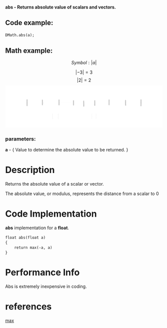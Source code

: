 #### **abs** - Returns absolute value of scalars and vectors.

## Code example:
`DMath.abs(a);`

## Math example: 
$$Symbol: |a|$$

$$|-3| = 3$$
$$|2| = 2$$
![abs.webp](../source/abs.webp)


### parameters:
**a** - { Value to determine the absolute value to be returned. } 

# Description
Returns the absolute value of a scalar or vector.

The absolute value, or modulus, represents the distance from a scalar to 0

# Code Implementation
**abs** implementation for a **float**.

```
float abs(float a)
{
	return max(-a, a)
}
```
# Performance Info

Abs is extremely inexpensive in coding. 

# references
[max](./max.md)
